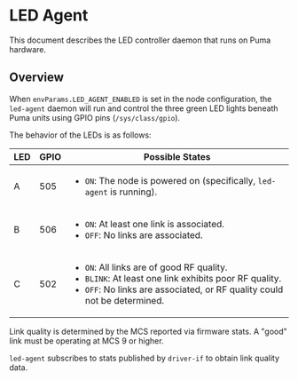 # LED Agent
This document describes the LED controller daemon that runs on Puma hardware.

## Overview
When `envParams.LED_AGENT_ENABLED` is set in the node configuration, the
`led-agent` daemon will run and control the three green LED lights beneath Puma
units using GPIO pins (`/sys/class/gpio`).

The behavior of the LEDs is as follows:

| LED | GPIO | Possible States |
| --- | ---- | --------------- |
| A   | 505  | <ul><li>`ON`: The node is powered on (specifically, `led-agent` is running).</li></ul> |
| B   | 506  | <ul><li>`ON`: At least one link is associated.</li><li>`OFF`: No links are associated.</li></ul> |
| C   | 502  | <ul><li>`ON`: All links are of good RF quality.</li><li>`BLINK`: At least one link exhibits poor RF quality.</li><li>`OFF`: No links are associated, or RF quality could not be determined.</li></ul> |

Link quality is determined by the MCS reported via firmware stats. A "good" link
must be operating at MCS 9 or higher.

`led-agent` subscribes to stats published by `driver-if` to obtain link quality
data.

